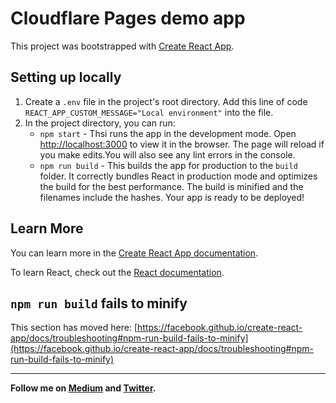 # Cloudflare Pages demo app 

This project was bootstrapped with [Create React App](https://github.com/facebook/create-react-app).

## Setting up locally

1. Create a `.env` file in the project's root directory. Add this line of code `REACT_APP_CUSTOM_MESSAGE="Local environment"` into the file.
2. In the project directory, you can run:
    * `npm start` - Thsi runs the app in the development mode. Open [http://localhost:3000](http://localhost:3000) to view it in the browser. The page will reload if you make edits.You will also see any lint errors in the console.
    * `npm run build` - This builds the app for production to the `build` folder. It correctly bundles React in production mode and optimizes the build for the best performance. The build is minified and the filenames include the hashes. Your app is ready to be deployed!

## Learn More

You can learn more in the [Create React App documentation](https://facebook.github.io/create-react-app/docs/getting-started).

To learn React, check out the [React documentation](https://reactjs.org/).

## `npm run build` fails to minify

This section has moved here: [https://facebook.github.io/create-react-app/docs/troubleshooting#npm-run-build-fails-to-minify](https://facebook.github.io/create-react-app/docs/troubleshooting#npm-run-build-fails-to-minify)

---

**Follow me on [Medium](https://medium.com/@clydedz) and [Twitter](https://twitter.com/clydedz).**

